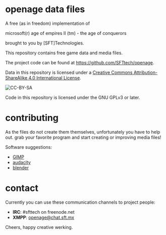 openage data files
==================


A free (as in freedom) implementation of

microsoft(r) age of empires II (tm) - the age of conquerors


brought to you by [SFT]Technologies.


This repository contains free game data and media files.

The project code can be found at <https://github.com/SFTtech/openage>.

Data in this repository is licensed under a [Creative Commons Attribution-ShareAlike 4.0 International License](http://creativecommons.org/licenses/by-sa/4.0/).

![CC-BY-SA](http://i.creativecommons.org/l/by-sa/4.0/88x31.png)

Code in this repository is licensed under the GNU GPLv3 or later.



contributing
============

As the files do not create them themselves, unfortunately you have to help out.
grab your favorite program and start creating or improving media files!

Software suggestions:

* [GIMP](http://www.gimp.org/)
* [audacity](http://audacity.sourceforge.net/)
* [blender](http://www.blender.org/)


contact
=======

Currently you can use these communication channels to project people:

* **IRC**: #sfttech on freenode.net
* **XMPP**: openage@chat.sft.mx


Cheers, happy creative werking.
